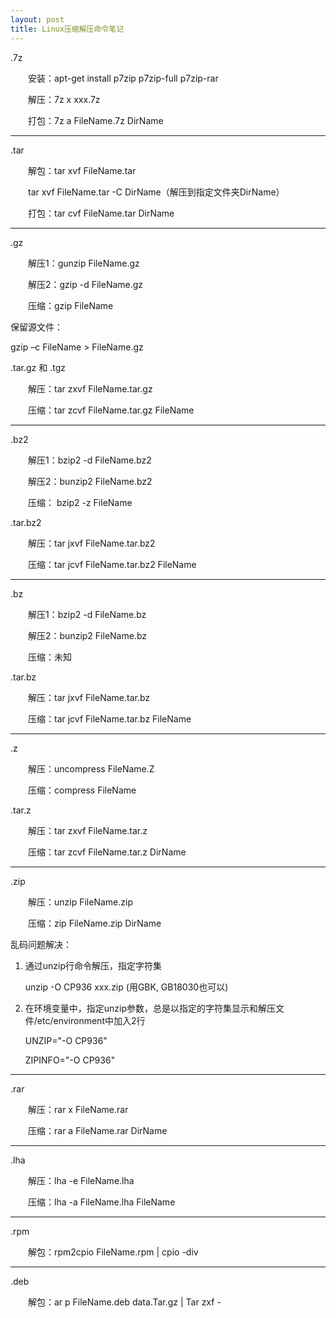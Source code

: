 ```yaml
---
layout: post
title: Linux压缩解压命令笔记
---
```


.7z

　　安装：apt-get install p7zip p7zip-full p7zip-rar

　　解压：7z x xxx.7z

　　打包：7z a FileName.7z DirName

---------------------------------------------

.tar

　　解包：tar xvf FileName.tar 

　　tar xvf FileName.tar -C DirName（解压到指定文件夹DirName）

　　打包：tar cvf FileName.tar DirName

---------------------------------------------

.gz

　　解压1：gunzip FileName.gz

　　解压2：gzip -d FileName.gz

　　压缩：gzip FileName

   保留源文件： 

   gzip –c FileName > FileName.gz 

.tar.gz 和 .tgz

　　解压：tar zxvf FileName.tar.gz

　　压缩：tar zcvf FileName.tar.gz FileName

---------------------------------------------

.bz2

　　解压1：bzip2 -d FileName.bz2

　　解压2：bunzip2 FileName.bz2

　　压缩： bzip2 -z FileName

.tar.bz2

　　解压：tar jxvf FileName.tar.bz2

　　压缩：tar jcvf FileName.tar.bz2 FileName

---------------------------------------------

.bz

　　解压1：bzip2 -d FileName.bz

　　解压2：bunzip2 FileName.bz

　　压缩：未知

.tar.bz

　　解压：tar jxvf FileName.tar.bz

　　压缩：tar jcvf FileName.tar.bz FileName

---------------------------------------------

.z

　　解压：uncompress FileName.Z

　　压缩：compress FileName

.tar.z

　　解压：tar zxvf FileName.tar.z

　　压缩：tar zcvf FileName.tar.z DirName

---------------------------------------------

.zip

　　解压：unzip FileName.zip

　　压缩：zip FileName.zip DirName

乱码问题解决：

1. 通过unzip行命令解压，指定字符集

	unzip -O CP936 xxx.zip (用GBK, GB18030也可以)

2. 在环境变量中，指定unzip参数，总是以指定的字符集显示和解压文件/etc/environment中加入2行

	UNZIP="-O CP936"

	ZIPINFO="-O CP936"

---------------------------------------------

.rar

　　解压：rar x FileName.rar

　　压缩：rar a FileName.rar DirName

---------------------------------------------

.lha

　　解压：lha -e FileName.lha

　　压缩：lha -a FileName.lha FileName

---------------------------------------------

.rpm

　　解包：rpm2cpio FileName.rpm | cpio -div


---------------------------------------------

.deb

　　解包：ar p FileName.deb data.Tar.gz | Tar zxf -
